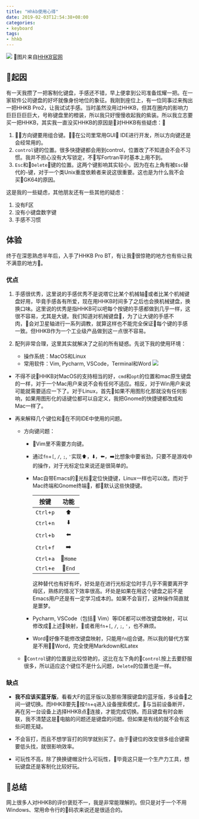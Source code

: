 ```yaml
---
title: "Hhkb使用心得"
date: 2019-02-03T12:54:38+08:00
categories:
- keyboard
tags:
- hhkb
---
```

![](/img/kb/hhkb.png)
图片来自[HHKB官网](http://www.pfu.com.cn/HHKB/)
<!--more-->

## 起因
有一天我攒了一把客制化键盘，手感还不错，早上便拿到公司准备炫耀一把。在一家软件公司键盘的好坏就像身份地位的象征。我刚到座位上，有一位同事过来掏出一把HHKB Pro2，让我试试手感。当时虽然没用过HHKB，但其在圈内的影响力巨巨巨巨巨大，号称键盘里的橙装，所以我只好慢慢收起我的紫装。所以我立志要买一把HHKB，其实我一直没买HHKB的原因是对HHKB有些疑虑：

1. 方向键要用组合键。在公司里常用GUI IDE进行开发，所以方向键还是会经常用的。
2. `control`键的位置。很多快捷键都会用到control，位置改了不知道会不会不习惯。我并不担心没有大写锁定，不写Fortran平时基本上用不到。
3. `Esc`和`Delete`键的位置。这两个键影响其实较小，因为在右上角有被`Esc`替代的`~`键，对于一个类Unix重度依赖者来说这很重要。这也是为什么我不会买GK64的原因。

这是我的一些疑虑，其他朋友还有一些其他的疑虑：

1. 没有F区
2. 没有小键盘数字键
3. 手感不习惯

## 体验
终于在深思熟虑半年后，入手了HHKB Pro BT，有让我很惊艳的地方也有些让我不满意的地方。
### 优点
1. 手感很优秀，这里说的手感优秀不是说塔它比某个机械轴或者比某个机械键盘好用，毕竟手感各有所爱，现在用HHKB时间多了之后也会换机械键盘，换换口味。这里说的优秀是指HHKB可以吧每个按键的手感都做到几乎一样，这很不容易，尤其是大键。我们知道对机械键盘，为了让大键的手感不肉，会对卫星轴进行一系列调教，就算这样也不能完全保证每个键的手感一致。但HHKB作为一个工业级产品做到这一点很不容易。
2. 配列非常合理，这里其实就解决了之前的所有疑惑。先说下我的使用环境：

   - 操作系统：MacOS和Linux
   - 常用软件：Vim, Pycharm, VSCode，Terminal和Word
![](/img/kb/keymap.png)

- 不得不说HHKB对MacOS的支持相当的好，`cmd`和`opt`的位置和mac原生键盘的一样，对于一个Mac用户来说不会有任何不适应。相反，对于Win用户来说可能就需要适应一下了。对于Linux，首先如果不用图形化那就没有任何影响，如果用图形化的话键位都可以自定义，我把Gnome的快捷键都改成和Mac一样了。

- 再来解释几个键位和在不同IDE中使用的问题。
  - 方向键问题：
      - Vim里不需要方向键。
      - 通过`fn`+`[`, `/`, `;`, `'`实现⬆️，⬇️，⬅️，➡️比想象中要省劲，只要不是游戏中的操作，对于光标定位来说还是很简单的。
      - Mac自带Emacs的光标定位快捷键，Linux一样也可以改。而对于Mac终端和Gnome终端，都默认这些快捷键。
  
        |按键|功能|
        |:----:|:----:|
        |`Ctrl`+`p`| ⬆️ |
        |`Ctrl`+`n`| ⬇️ |
        |`Ctrl`+`b`| ⬅️ |
        |`Ctrl`+`f`| ➡️ |
        |`Ctrl`+`a`|`Home`|
        |`Ctrl`+`e`|`End`|

        这种替代也有好有坏，好处是在进行光标定位时手几乎不需要离开字母区，熟练的情况下效率很高。坏处是如果在用这个键盘之前不是Emacs用户还是有一定学习成本的。如果不会盲打，这种操作简直就是噩梦。 
        
      - Pycharm, VSCode（包括 Vim）等IDE都可以修改键盘映射，可以修改成上述映射，或者用`fn`+`[`, `/`, `;`, `'`，也不麻烦。
      - Word好像不能修改键盘映射，只能用`fn`组合键。所以我的替代方案是不用Word，完全使用Markdown和Latex
  - `Control`键的位置是比较惊艳的，这比在左下角的`Control`按上去要舒服很多，所以适应这个键位不是什么问题，`Delete`的位置也是一样。

### 缺点
- **我不应该买蓝牙版**，看看大F的蓝牙版以及那些薄膜键盘的蓝牙版，多设备之间一键切换。而HHKB要先按`fn`+`q`进入设备搜索模式，与当前设备断开，再在另一台设备上选择HHKB点连接，才能完成切换。而且键盘有时会断联，我不清楚这是电脑的问题还是键盘的问题。但如果是有线的就不会有这些问题无疑。

- 不会盲打，而且不想学盲打的同学就别买了。由于键位的改变很多组合键需要低头找，就很影响效率。

- 可玩性不高，除了换换键帽没什么可玩性，毕竟这只是一个生产力工具，想玩键盘还是客制化比较好玩。

## 总结
网上很多人对HHKB的评价褒贬不一，我是非常能理解的。但只是对于一个不用Windows、常用命令行的码农来说还是很适合的。